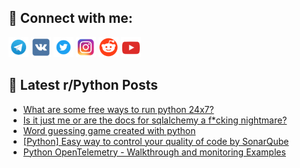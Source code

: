 ## 🔎 Connect with me:
[<img src="https://github.com/bullbesh/bullbesh/blob/main/images/Telegram.png" width="32" height="32" />](https://t.me/bullbesh)
[<img src="https://github.com/bullbesh/bullbesh/blob/main/images/VK.png" width="32" height="32" />](https://vk.com/bullbesh)
[<img src="https://github.com/bullbesh/bullbesh/blob/main/images/Twitter.png" width="32" height="32" />](https://twitter.com/bullbesh1)
[<img src="https://github.com/bullbesh/bullbesh/blob/main/images/Instagram.png" width="32" height="32" />](https://www.instagram.com/bullbesh)
[<img src="https://github.com/bullbesh/bullbesh/blob/main/images/Reddit.png" width="32" height="32" />](https://www.reddit.com/user/bullbesh)
[<img src="https://github.com/bullbesh/bullbesh/blob/main/images/YouTube.png" width="32" height="32" />](https://www.youtube.com/channel/UCtfjRs6uzgq5mfm8S06WTcg)

## 📕 Latest r/Python Posts
<!-- BLOG-POST-LIST:START -->
- [What are some free ways to run python 24x7?](https://www.reddit.com/r/Python/comments/12xse2k/what_are_some_free_ways_to_run_python_24x7/)
- [Is it just me or are the docs for sqlalchemy a f*cking nightmare?](https://www.reddit.com/r/Python/comments/12xrvwz/is_it_just_me_or_are_the_docs_for_sqlalchemy_a/)
- [Word guessing game created with python](https://www.reddit.com/r/Python/comments/12xri7j/word_guessing_game_created_with_python/)
- [[Python] Easy way to control your quality of code by SonarQube](https://www.reddit.com/r/Python/comments/12xq7x2/python_easy_way_to_control_your_quality_of_code/)
- [Python OpenTelemetry - Walkthrough and monitoring Examples](https://www.reddit.com/r/Python/comments/12xpvhr/python_opentelemetry_walkthrough_and_monitoring/)
<!-- BLOG-POST-LIST:END -->
